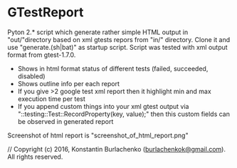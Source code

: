 # GTestReport

Pyton 2.* script which generate rather simple HTML output in "out/"directory based on xml gtests repors from "in/" directory.
Clone it and use "generate.(sh|bat)" as startup script. Script was tested with xml output format from gtest-1.7.0.

* Shows in html format status of different tests (failed, succeeded, disabled)
* Shows outline info per each report
* If you give >2 google test xml report then it highlight min and max execution time per test
* If you append custom things into your xml gtest output via "::testing::Test::RecordProperty(key, value);" then this custom fields can be observed in generated report

Screenshot of html report is "screenshot_of_html_report.png"

// Copyright (c) 2016, Konstantin Burlachenko (burlachenkok@gmail.com).  All rights reserved.
